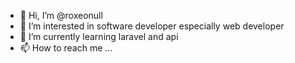 - 👋 Hi, I’m @roxeonull
- 👀 I’m interested in software developer especially web developer
- 🌱 I’m currently learning laravel and api
- 📫 How to reach me ...

<!---
roxeonull/roxeonull is a ✨ special ✨ repository because its `README.md` (this file) appears on your GitHub profile.
You can click the Preview link to take a look at your changes.
--->
